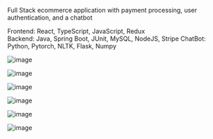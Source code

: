 Full Stack ecommerce application with payment processing, user authentication, and a chatbot

Frontend: React, TypeScript, JavaScript, Redux <br/>
Backend: Java, Spring Boot, JUnit, MySQL, NodeJS, Stripe
ChatBot: Python, Pytorch, NLTK, Flask, Numpy


![image](https://github.com/schen5632/E-Shop/assets/93620334/bbbf9844-fbf5-4398-a5c5-5d807426e7bf)

![image](https://github.com/schen5632/E-Shop/assets/93620334/e456ad75-447a-43f1-8a7c-3d264f3f20cc)

![image](https://github.com/schen5632/E-Shop/assets/93620334/929675bd-9545-4239-83fe-c3ba860daa98)

![image](https://github.com/schen5632/E-Shop/assets/93620334/62c2cfe0-70fb-4505-87c8-5920ad5c51a7)

![image](https://github.com/schen5632/E-Shop/assets/93620334/8dd6b8ff-33d6-435f-8e04-4b5ee7265df5)

![image](https://github.com/user-attachments/assets/f30ad006-a571-40aa-9ece-42964f4d0332)






